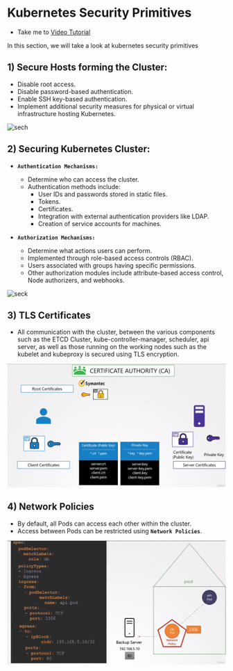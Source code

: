 # Kubernetes Security Primitives

- Take me to [Video Tutorial](https://kodekloud.com/topic/kubernetes-security-primitives/)

In this section, we will take a look at kubernetes security primitives

## 1) Secure Hosts forming the Cluster:

- Disable root access.
- Disable password-based authentication.
- Enable SSH key-based authentication.
- Implement additional security measures for physical or virtual infrastructure hosting Kubernetes.

![sech](../../images/sech.PNG)

## 2) Securing Kubernetes Cluster:

- **`Authentication Mechanisms:`**
  
  - Determine who can access the cluster.
  - Authentication methods include:
    - User IDs and passwords stored in static files.
    - Tokens.
    - Certificates.
    - Integration with external authentication providers like LDAP.
    - Creation of service accounts for machines.
- **`Authorization Mechanisms:`**
  
  - Determine what actions users can perform.
  - Implemented through role-based access controls (RBAC).
  - Users associated with groups having specific permissions.
  - Other authorization modules include attribute-based access control, Node authorizers, and webhooks.

![seck](../../images/seck.PNG)

## 3) TLS Certificates

- All communication with the cluster, between the various components such as the ETCD Cluster, kube-controller-manager, scheduler, api server, as well as those running on the working nodes such as the kubelet and kubeproxy is secured using TLS encryption.

![tls](../../images/tls.PNG)

## 4) Network Policies

- By default, all Pods can access each other within the cluster.
- Access between Pods can be restricted using **`Network Policies`**.

![np](../../images/np.PNG)

